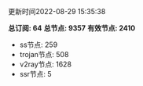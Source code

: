 更新时间2022-08-29 15:35:38

**总订阅: 64**
**总节点: 9357**
**有效节点: 2410**
- ss节点: 259
- trojan节点: 508
- v2ray节点: 1628
- ssr节点: 5

